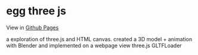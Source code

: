 # egg three js

 View in [Github Pages](https://tola-ogunyale.github.io/egg-three-js/) 
 
 a exploration of three.js and HTML canvas.
 created a 3D model + animation with Blender and implemented on a webpage view three.js GLTFLoader 
 

